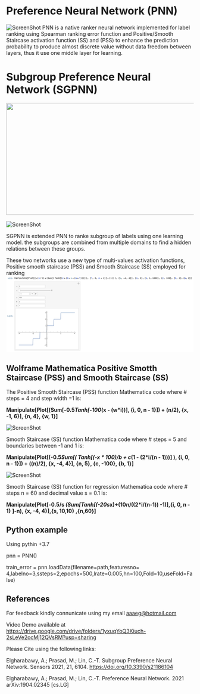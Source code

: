 # Preference Neural Network (PNN) 
![ScreenShot](/Images/PNN.png)
PNN is a native ranker neural network implemented for label ranking using Spearman ranking error function and Positive/Smooth Staircase activation function (SS) and (PSS) to enhance the prediction probability to produce almost discrete value without data freedom between layers, thus it use one middle layer for learning.

# Subgroup Preference Neural Network (SGPNN)

<p align="center">
<img src="/Images/MAFN.png" width="600" height="300">
</p>

![ScreenShot](/Images/SGPNN.png)

SGPNN is extended PNN to ranke subgroup of labels using one learning model. the subgroups are combined from multiple domains to find a hidden relations between these groups.

These two networks use a new type of multi-values activation functions, Positive smooth staircase (PSS) and Smooth Staircase (SS) employed for ranking
![ScreenShot](/Images/SS.png)


## Wolframe Mathematica Positive Smotth Staircase (PSS) and Smooth Staircase (SS) 

The Positive Smooth Staircase (PSS) function Mathematica code where # steps = 4 and step width =1  is:

**Manipulate[Plot[(Sum[-0.5*Tanh[-100*(x - (w*i))], {i, 0, n - 1}]) + (n/2), {x, -1, 6}], {n, 4}, {w, 1}]**

![ScreenShot](/Images/PSS_wm.png)

Smooth Staircase (SS) function Mathematica code where # steps = 5 and boundaries between -1 and 1  is:

**Manipulate[Plot[(-0.5*Sum[( Tanh[(-x * 100)/b + c*(1 - (2*i/(n - 1)))] ), {i, 0,  n - 1}]) + ((n)/2), {x, -4, 4}], {n, 5}, {c, -100}, {b, 1}]**

![ScreenShot](/Images/SS_wm.png)


Smooth Staircase (SS) function for regression Mathematica code where # steps n = 60 and decimal value s = 0.1  is:

**Manipulate[Plot[-0.5/s *(Sum[Tanh[(-20s*x)+(10*n)*((2*i/(n-1)) -1)],{i, 0, n - 1} ]-n), {x, -4, 4}],{s, 10,10} ,{n,60}]**

## Python example 

Using pythin +3.7

pnn = PNN()

train_error = pnn.loadData(filename=path,featuresno= 4,labelno=3,ssteps=2,epochs=500,lrate=0.005,hn=100,Fold=10,useFold=False) 


## References 
For feedback kindly connunicate using my email aaaeg@hotmail.com

Video Demo available at  https://drive.google.com/drive/folders/1yxuqYoQ3Kiuch-2sLeVe2ocMj12QVsRM?usp=sharing

Please Cite using the following links:

Elgharabawy, A.; Prasad, M.; Lin, C.-T. Subgroup Preference Neural Network. Sensors 2021, 21, 6104. https://doi.org/10.3390/s21186104

Elgharabawy, A.; Prasad, M.; Lin, C.-T. Preference Neural Network. 2021 arXiv:1904.02345 [cs.LG]
